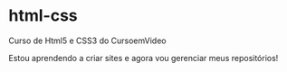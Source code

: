 # html-css
 Curso de Html5 e CSS3 do CursoemVideo

 Estou aprendendo a criar sites e agora vou gerenciar meus repositórios!
